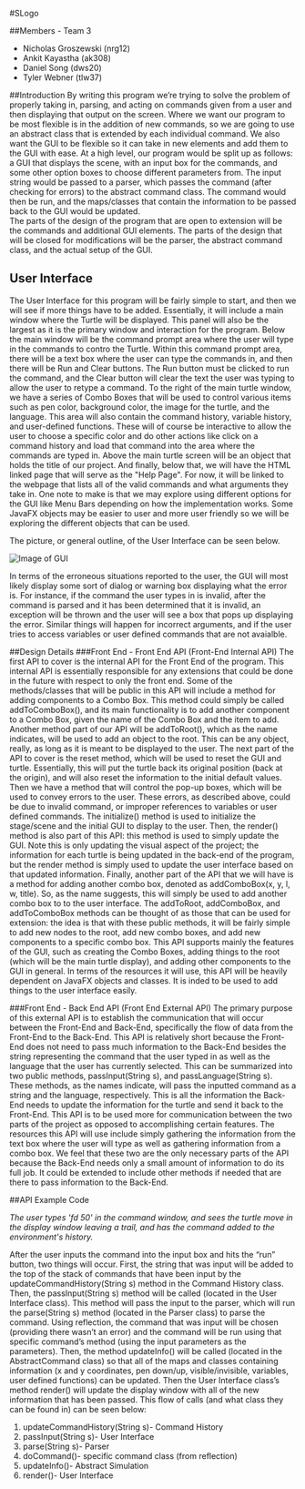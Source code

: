 #SLogo

##Members - Team 3

  * Nicholas Groszewski (nrg12)
  * Ankit Kayastha (ak308)
  * Daniel Song (dws20)
  * Tyler Webner (tlw37)



##Introduction
By writing this program we’re trying to solve the problem of properly taking in, parsing, and acting on commands given from a user and then displaying that output on the screen.  Where we want our program to be most flexible is in the addition of new commands, so we are going to use an abstract class that is extended by each individual command.  We also want the GUI to be flexible so it can take in new elements and add them to the GUI with ease.
At a high level, our program would be split up as follows: a GUI that displays the scene, with an input box for the commands, and some other option boxes to choose different parameters from.  The input string would be passed to a parser, which passes the command (after checking for errors) to the abstract command class.  The command would then be run, and the maps/classes that contain the information to be passed back to the GUI would be updated.  
The parts of the design of the program that are open to extension will be the commands and additional GUI elements.  The parts of the design that will be closed for modifications will be the parser, the abstract command class, and the actual setup of the GUI.  




## User Interface
The User Interface for this program will be fairly simple to start, and then we will see if more things have to be added. Essentially, it will include a main window where the Turtle will be displayed. This panel will also be the largest as it is the primary window and interaction for the program. Below the main window will be the command prompt area where the user will type in the commands to contro the Turtle. Within this command prompt area, there will be a text box where the user can type the commands in, and then there will be Run and Clear buttons. The Run button must be clicked to run the command, and the Clear button will clear the text the user was typing to allow the user to retype a command. To the right of the main turtle window, we have a series of Combo Boxes that will be used to control various items such as pen color, background color, the image for the turtle, and the language. This area will also contain the command history, variable history, and user-defined functions. These will of course be interactive to allow the user to choose a specific color and do other actions like click on a command history and load that command into the area where the commands are typed in. Above the main turtle screen will be an object that holds the title of our project. And finally, below that, we will have the HTML linked page that will serve as the "Help Page". For now, it will be linked to the webpage that lists all of the valid commands and what arguments they take in. One note to make is that we may explore using different options for the GUI like Menu Bars depending on how the implementation works. Some JavaFX objects may be easier to user and more user friendly so we will be exploring the different objects that can be used. 

The picture, or general outline, of the User Interface can be seen below.

![Image of GUI](https://github.com/duke-compsci308-fall2015/slogo_team03/blob/master/img/GUI.jpg)


In terms of the erroneous situations reported to the user, the GUI will most likely display some sort of dialog or warning box displaying what the error is. For instance, if the command the user types in is invalid, after the command is parsed and it has been determined that it is invalid, an exception will be thrown and the user will see a box that pops up displaying the error. Similar things will happen for incorrect arguments, and if the user tries to access variables or user defined commands that are not avaialble. 


##Design Details
###Front End - Front End API (Front-End Internal API)
The first API to cover is the internal API for the Front End of the program. This internal API is essentially responsible for any extensions that could be done in the future with respect to only the front end. Some of the methods/classes that will be public in this API will include a method for adding components to a Combo Box. This method could simply be called addToComboBox(), and its main functionality is to add another component to a Combo Box, given the name of the Combo Box and the item to add. Another method part of our API will be addToRoot(), which as the name indicates, will be used to add an object to the root. This can be any object, really, as long as it is meant to be displayed to the user. The next part of the API to cover is the reset method, which will be used to reset the GUI and turtle. Essentially, this will put the turtle back its original position (back at the origin), and will also reset the information to the initial default values. Then we have a method that will control the pop-up boxes, which will be used to convey errors to the user. These errors, as described above, could be due to invalid command, or improper references to variables or user defined commands. The initialize() method is used to initialize the stage/scene and the initial GUI to display to the user. Then, the render() method is also part of this API: this method is used to simply update the GUI. Note this is only updating the visual aspect of the project; the information for each turtle is being updated in the back-end of the program, but the render method is simply used to update the user interface based on that updated information. Finally, another part of the API that we will have is a method for adding another combo box, denoted as addComboBox(x, y, l, w, title). So, as the name suggests, this will simply be used to add another combo box to to the user interface. The addToRoot, addComboBox, and addToComboBox methods can be thought of as those that can be used for extension: the idea is that with these public methods, it will be fairly simple to add new nodes to the root, add new combo boxes, and add new components to a specific combo box. This API supports mainly the features of the GUI, such as creating the Combo Boxes, adding things to the root (which will be the main turtle display), and adding other components to the GUI in general. In terms of the resources it will use, this API will be heavily dependent on JavaFX objects and classes. It is inded to be used to add things to the user interface easily. 

###Front End - Back End API (Front End External API)
The primary purpose of this external API is to establish the communication that will occur between the Front-End and Back-End, specifically the flow of data from the Front-End to the Back-End. This API is relatively short because the Front-End does not need to pass much information to the Back-End besides the string representing the command that the user typed in as well as the language that the user has currently selected. This can be summarized into two public methods, passInput(String s), and passLanguage(String s). These methods, as the names indicate, will pass the inputted command as a string and the language, respectively. This is all the information the Back-End needs to update the information for the turtle and send it back to the Front-End. This API is to be used more for communication between the two parts of the project as opposed to accomplishing certain features. The resources this API will use include simply gathering the information from the text box where the user will type as well as gathering information from a combo box. We feel that these two are the only necessary parts of the API because the Back-End needs only a small amount of information to do its full job. It could be extended to include other methods if needed that are there to pass information to the Back-End. 

##API Example Code

*The user types 'fd 50' in the command window, and sees the turtle move in the display window leaving a trail, and has the command added to the environment's history.*

After the user inputs the command into the input box and hits the “run” button, two things will occur.   First, the string that was input will be added to the top of the stack of commands that have been input by the updateCommandHistory(String s) method in the Command History class.  Then, the passInput(String s) method will be called (located in the User Interface class).  This method will pass the input to the parser, which will run the parse(String s) method (located in the Parser class) to parse the command.  Using reflection, the command that was input will be chosen (providing there wasn’t an error) and the command will be run using that specific command’s method (using the input parameters as the parameters).  Then, the method updateInfo() will be called (located in the AbstractCommand class) so that all of the maps and classes containing information (x and y coordinates,  pen down/up, visible/invisible, variables, user defined functions) can be updated.  Then the User Interface class’s method render() will update the display window with all of the new information that has been passed.  This flow of calls (and what class they can be found in) can be seen below:
1.	updateCommandHistory(String s)- Command History
2.	passInput(String s)- User Interface
3.	parse(String s)- Parser
4.	doCommand()- specific command class (from reflection)
5.	updateInfo()- Abstract Simulation
6.	render()- User Interface
